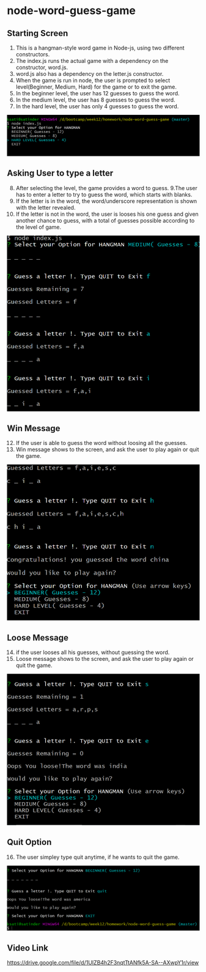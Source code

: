 # node-word-guess-game

## Starting Screen
1. This is a hangman-style word game in Node-js, using two different constructors. 
2. The index.js runs the actual game with a dependency on the constructor, word.js.
3. word.js also has a dependency on the letter.js constructor. 
4. When the game is run in node, the user is prompted to select level(Beginner, Medium, Hard) for the game or to exit the game.
5. In the beginner level, the user has 12 guesses to guess the word.
6. In the medium level, the user has 8 guesses to guess the word.
7. In the hard level, the user has only 4 guesses to guess the word.

![Alt text](https://github.com/satinder042890/node-word-guess-game/blob/master/images/userscreen.png)

## Asking User to type a letter
8. After selecting the level, the game provides a word to guess.
9.The user has to enter a letter to try to guess the word, which starts with blanks. 
10. If the letter is in the word, the word/underscore representation is shown with the letter revealed. 
11. If the letter is not in the word, the user is looses his one guess and given another chance to guess, with a total of guesses possible according to the level of game.

![Alt text](https://github.com/satinder042890/node-word-guess-game/blob/master/images/typeletter.png)

## Win Message
12. If the user is able to guess the word without loosing all the guesses.
13. Win message shows to the screen, and ask the user to play again or quit the game.

![Alt text](https://github.com/satinder042890/node-word-guess-game/blob/master/images/win.png)

## Loose Message
14. if the user looses all his guesses, without guessing the word.
15. Loose message shows to the screen, and ask the user to play again or quit the game.

![Alt text](https://github.com/satinder042890/node-word-guess-game/blob/master/images/loose.png)

## Quit Option
16. The user simpley type quit anytime, if he wants to quit the game.

![Alt text](https://github.com/satinder042890/node-word-guess-game/blob/master/images/quit.png)


## Video Link
https://drive.google.com/file/d/1UIZB4h2F3nqtTtANfk5A-SA--AXwpY1r/view
